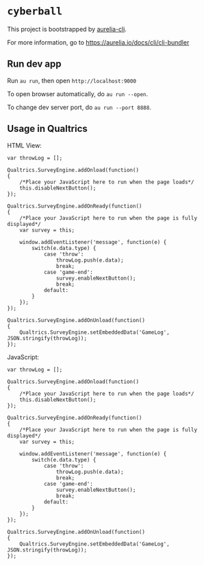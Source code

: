 # `cyberball`

This project is bootstrapped by [aurelia-cli](https://github.com/aurelia/cli).

For more information, go to https://aurelia.io/docs/cli/cli-bundler

## Run dev app

Run `au run`, then open `http://localhost:9000`

To open browser automatically, do `au run --open`.

To change dev server port, do `au run --port 8888`.

## Usage in Qualtrics

HTML View:

```
var throwLog = [];

Qualtrics.SurveyEngine.addOnload(function()
{
	/*Place your JavaScript here to run when the page loads*/
	this.disableNextButton();
});

Qualtrics.SurveyEngine.addOnReady(function()
{
	/*Place your JavaScript here to run when the page is fully displayed*/
	var survey = this;

	window.addEventListener('message', function(e) {
		switch(e.data.type) {
			case 'throw':
				throwLog.push(e.data);
				break;
			case 'game-end':
				survey.enableNextButton();
				break;
			default:
		}
	});
});

Qualtrics.SurveyEngine.addOnUnload(function()
{
	Qualtrics.SurveyEngine.setEmbeddedData('GameLog', JSON.stringify(throwLog));
});
```

JavaScript:

```
var throwLog = [];

Qualtrics.SurveyEngine.addOnload(function()
{
	/*Place your JavaScript here to run when the page loads*/
	this.disableNextButton();
});

Qualtrics.SurveyEngine.addOnReady(function()
{
	/*Place your JavaScript here to run when the page is fully displayed*/
	var survey = this;

	window.addEventListener('message', function(e) {
		switch(e.data.type) {
			case 'throw':
				throwLog.push(e.data);
				break;
			case 'game-end':
				survey.enableNextButton();
				break;
			default:
		}
	});
});

Qualtrics.SurveyEngine.addOnUnload(function()
{
	Qualtrics.SurveyEngine.setEmbeddedData('GameLog', JSON.stringify(throwLog));
});
```

